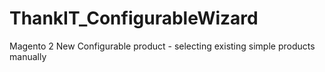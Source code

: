 # ThankIT_ConfigurableWizard
Magento 2 New Configurable product - selecting existing simple products manually
